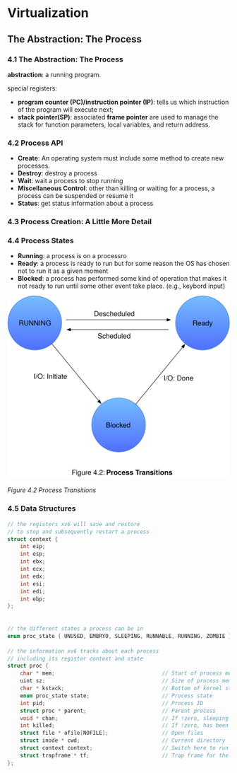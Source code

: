 # Virtualization #

## The Abstraction: The Process ##

### 4.1 The Abstraction: The Process ###
    
__abstraction__: a running program.


special registers:
- __program counter (PC)/instruction pointer (IP)__: tells us which instruction of the program will execute next;
- __stack pointer(SP)__: associated __frame pointer__ are used to manage the stack for function parameters, local variables, and return address.

### 4.2 Process API ###

- __Create__: An operating system must include some method to create new processes.
- __Destroy__: destroy a process
- __Wait__: wait a process to stop running
- __Miscellaneous Control__: other than killing or waiting for a process, a process can be suspended or resume it 
- __Status__: get status information about a process

### 4.3 Process Creation: A Little More Detail ###


### 4.4 Process States ###

- __Running__: a process is on a processro
- __Ready__: a process is ready to run but for some reason the OS has chosen not to run it as a given moment
- __Blocked__: a process has performed some kind of operation that makes it not ready to run until some other event take place. (e.g., keybord input)

<div style={{textAlign:'center'}}>

![](img/fig4.2.svg) 

_Figure 4.2 Process Transitions_
</div>

### 4.5 Data Structures ###

```c
// the registers xv6 will save and restore 
// to stop and subsequently restart a process 
struct context { 
    int eip;
    int esp;
    int ebx;
    int ecx;
    int edx;
    int esi;
    int edi;
    int ebp;
};


// the different states a process can be in 
enum proc_state { UNUSED, EMBRYO, SLEEPING, RUNNABLE, RUNNING, ZOMBIE };

// the information xv6 tracks about each process 
// including its register context and state 
struct proc {
    char * mem;                                  // Start of process memory
    uint sz;                                     // Size of process memory
    char * kstack;                               // Bottom of kernel stack for this process 
    enum proc_state state;                       // Process state
    int pid;                                     // Process ID
    struct proc * parent;                        // Parent process 
    void * chan;                                 // If !zero, sleeping on chan 
    int killed;                                  // If !zero, has been killed 
    struct file * ofile[NOFILE];                 // Open files 
    struct inode * cwd;                          // Current directory 
    struct context context;                      // Switch here to run process 
    struct trapframe * tf;                       // Trap frame for the 
};
```
